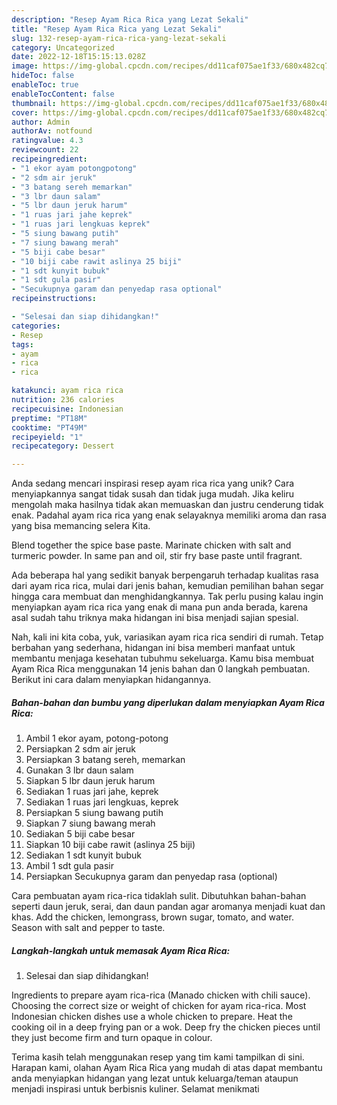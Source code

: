 ```yaml
---
description: "Resep Ayam Rica Rica yang Lezat Sekali"
title: "Resep Ayam Rica Rica yang Lezat Sekali"
slug: 132-resep-ayam-rica-rica-yang-lezat-sekali
category: Uncategorized
date: 2022-12-18T15:15:13.028Z
image: https://img-global.cpcdn.com/recipes/dd11caf075ae1f33/680x482cq70/ayam-rica-rica-foto-resep-utama.jpg
hideToc: false
enableToc: true
enableTocContent: false
thumbnail: https://img-global.cpcdn.com/recipes/dd11caf075ae1f33/680x482cq70/ayam-rica-rica-foto-resep-utama.jpg
cover: https://img-global.cpcdn.com/recipes/dd11caf075ae1f33/680x482cq70/ayam-rica-rica-foto-resep-utama.jpg
author: Admin
authorAv: notfound
ratingvalue: 4.3
reviewcount: 22
recipeingredient:
- "1 ekor ayam potongpotong"
- "2 sdm air jeruk"
- "3 batang sereh memarkan"
- "3 lbr daun salam"
- "5 lbr daun jeruk harum"
- "1 ruas jari jahe keprek"
- "1 ruas jari lengkuas keprek"
- "5 siung bawang putih"
- "7 siung bawang merah"
- "5 biji cabe besar"
- "10 biji cabe rawit aslinya 25 biji"
- "1 sdt kunyit bubuk"
- "1 sdt gula pasir"
- "Secukupnya garam dan penyedap rasa optional"
recipeinstructions:

- "Selesai dan siap dihidangkan!"
categories:
- Resep
tags:
- ayam
- rica
- rica

katakunci: ayam rica rica 
nutrition: 236 calories
recipecuisine: Indonesian
preptime: "PT18M"
cooktime: "PT49M"
recipeyield: "1"
recipecategory: Dessert

---
```





Anda sedang mencari inspirasi resep ayam rica rica yang unik? Cara menyiapkannya sangat tidak susah dan tidak juga mudah. Jika keliru mengolah maka hasilnya tidak akan memuaskan dan justru cenderung tidak enak. Padahal ayam rica rica yang enak selayaknya memiliki aroma dan rasa yang bisa memancing selera Kita.





Blend together the spice base paste. Marinate chicken with salt and turmeric powder. In same pan and oil, stir fry base paste until fragrant.

Ada beberapa hal yang sedikit banyak berpengaruh terhadap kualitas rasa dari ayam rica rica, mulai dari jenis bahan, kemudian pemilihan bahan segar hingga cara membuat dan menghidangkannya. Tak perlu pusing kalau ingin menyiapkan ayam rica rica yang enak di mana pun anda berada, karena asal sudah tahu triknya maka hidangan ini bisa menjadi sajian spesial.






Nah, kali ini kita coba, yuk, variasikan ayam rica rica sendiri di rumah. Tetap berbahan yang sederhana, hidangan ini bisa memberi manfaat untuk membantu menjaga kesehatan tubuhmu sekeluarga. Kamu bisa membuat Ayam Rica Rica menggunakan 14 jenis bahan dan 0 langkah pembuatan. Berikut ini cara dalam menyiapkan hidangannya.

<!--inarticleads1-->

##### Bahan-bahan dan bumbu yang diperlukan dalam menyiapkan Ayam Rica Rica:

1. Ambil 1 ekor ayam, potong-potong
1. Persiapkan 2 sdm air jeruk
1. Persiapkan 3 batang sereh, memarkan
1. Gunakan 3 lbr daun salam
1. Siapkan 5 lbr daun jeruk harum
1. Sediakan 1 ruas jari jahe, keprek
1. Sediakan 1 ruas jari lengkuas, keprek
1. Persiapkan 5 siung bawang putih
1. Siapkan 7 siung bawang merah
1. Sediakan 5 biji cabe besar
1. Siapkan 10 biji cabe rawit (aslinya 25 biji)
1. Sediakan 1 sdt kunyit bubuk
1. Ambil 1 sdt gula pasir
1. Persiapkan Secukupnya garam dan penyedap rasa (optional)


Cara pembuatan ayam rica-rica tidaklah sulit. Dibutuhkan bahan-bahan seperti daun jeruk, serai, dan daun pandan agar aromanya menjadi kuat dan khas. Add the chicken, lemongrass, brown sugar, tomato, and water. Season with salt and pepper to taste. 

<!--inarticleads2-->

##### Langkah-langkah untuk memasak Ayam Rica Rica:


1. Selesai dan siap dihidangkan!

Ingredients to prepare ayam rica-rica (Manado chicken with chili sauce). Choosing the correct size or weight of chicken for ayam rica-rica. Most Indonesian chicken dishes use a whole chicken to prepare. Heat the cooking oil in a deep frying pan or a wok. Deep fry the chicken pieces until they just become firm and turn opaque in colour. 

Terima kasih telah menggunakan resep yang tim kami tampilkan di sini. Harapan kami, olahan Ayam Rica Rica yang mudah di atas dapat membantu anda menyiapkan hidangan yang lezat untuk keluarga/teman ataupun menjadi inspirasi untuk berbisnis kuliner. Selamat menikmati
